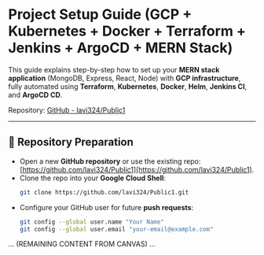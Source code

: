 
# Project Setup Guide (GCP + Kubernetes + Docker + Terraform + Jenkins + ArgoCD + MERN Stack)

This guide explains step-by-step how to set up your **MERN stack application** (MongoDB, Express, React, Node) with **GCP infrastructure**, fully automated using **Terraform**, **Kubernetes**, **Docker**, **Helm**, **Jenkins CI**, and **ArgoCD CD**.

Repository: [GitHub - lavi324/Public1](https://github.com/lavi324/Public1)

---

## 📝 Repository Preparation

- Open a new **GitHub repository** or use the existing repo: [https://github.com/lavi324/Public1](https://github.com/lavi324/Public1).
- Clone the repo into your **Google Cloud Shell**:
  ```bash
  git clone https://github.com/lavi324/Public1.git
  ```
- Configure your GitHub user for future **push requests**:
  ```bash
  git config --global user.name "Your Name"
  git config --global user.email "your-email@example.com"
  ```

... (REMAINING CONTENT FROM CANVAS) ...
